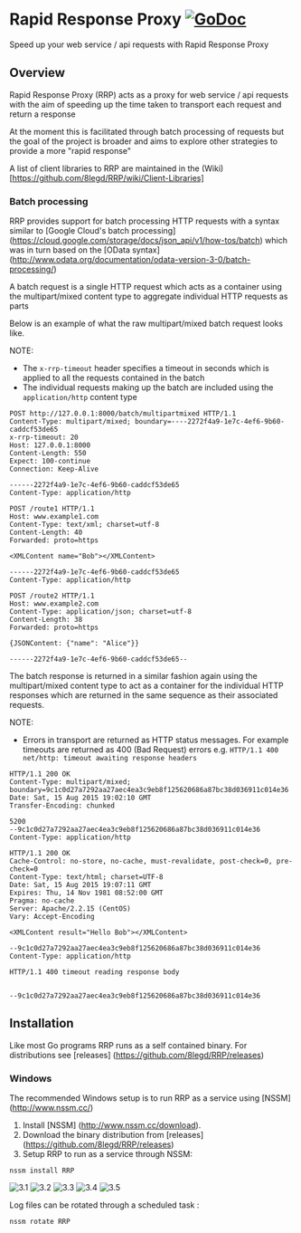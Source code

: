 # Rapid Response Proxy [![GoDoc](http://img.shields.io/badge/go-documentation-blue.svg?style=flat-square)](http://godoc.org/github.com/8legd/RRP)

Speed up your web service / api requests with Rapid Response Proxy

## Overview

Rapid Response Proxy (RRP) acts as a proxy for web service / api requests with the aim of speeding up the time taken to transport each request and return a response

At the moment this is facilitated through batch processing of requests but the goal of the project is broader and aims to explore other strategies to provide a more "rapid response"

A list of client libraries to RRP are maintained in the (Wiki) [https://github.com/8legd/RRP/wiki/Client-Libraries]

### Batch processing

RRP provides support for batch processing HTTP requests with a syntax similar to [Google Cloud's batch processing] (https://cloud.google.com/storage/docs/json_api/v1/how-tos/batch) which was in turn based on the [OData syntax] (http://www.odata.org/documentation/odata-version-3-0/batch-processing/)

A batch request is a single HTTP request which acts as a container using the multipart/mixed content type to aggregate individual HTTP requests as parts

Below is an example of what the raw multipart/mixed batch request looks like.

NOTE:
  * The `x-rrp-timeout` header specifies a timeout in seconds which is applied to all the requests contained in the batch
  * The individual requests making up the batch are included using the `application/http` content type

```
POST http://127.0.0.1:8000/batch/multipartmixed HTTP/1.1
Content-Type: multipart/mixed; boundary=----2272f4a9-1e7c-4ef6-9b60-caddcf53de65
x-rrp-timeout: 20
Host: 127.0.0.1:8000
Content-Length: 550
Expect: 100-continue
Connection: Keep-Alive

------2272f4a9-1e7c-4ef6-9b60-caddcf53de65
Content-Type: application/http

POST /route1 HTTP/1.1
Host: www.example1.com
Content-Type: text/xml; charset=utf-8
Content-Length: 40
Forwarded: proto=https

<XMLContent name="Bob"></XMLContent>

------2272f4a9-1e7c-4ef6-9b60-caddcf53de65
Content-Type: application/http

POST /route2 HTTP/1.1
Host: www.example2.com
Content-Type: application/json; charset=utf-8
Content-Length: 38
Forwarded: proto=https

{JSONContent: {"name": "Alice"}}

------2272f4a9-1e7c-4ef6-9b60-caddcf53de65--
```

The batch response is returned in a similar fashion again using the multipart/mixed content type to act as a container for the individual HTTP responses which are returned in the same sequence as their associated requests.

NOTE:
  * Errors in transport are returned as HTTP status messages. For example timeouts are returned as 400 (Bad Request) errors e.g. `HTTP/1.1 400 net/http: timeout awaiting response headers`

```
HTTP/1.1 200 OK
Content-Type: multipart/mixed; boundary=9c1c0d27a7292aa27aec4ea3c9eb8f125620686a87bc38d036911c014e36
Date: Sat, 15 Aug 2015 19:02:10 GMT
Transfer-Encoding: chunked

5200
--9c1c0d27a7292aa27aec4ea3c9eb8f125620686a87bc38d036911c014e36
Content-Type: application/http

HTTP/1.1 200 OK
Cache-Control: no-store, no-cache, must-revalidate, post-check=0, pre-check=0
Content-Type: text/html; charset=UTF-8
Date: Sat, 15 Aug 2015 19:07:11 GMT
Expires: Thu, 14 Nov 1981 08:52:00 GMT
Pragma: no-cache
Server: Apache/2.2.15 (CentOS)
Vary: Accept-Encoding

<XMLContent result="Hello Bob"></XMLContent>

--9c1c0d27a7292aa27aec4ea3c9eb8f125620686a87bc38d036911c014e36
Content-Type: application/http

HTTP/1.1 400 timeout reading response body


--9c1c0d27a7292aa27aec4ea3c9eb8f125620686a87bc38d036911c014e36
```

## Installation
Like most Go programs RRP runs as a self contained binary. For distributions see [releases] (https://github.com/8legd/RRP/releases)

### Windows
The recommended Windows setup is to run RRP as a service using [NSSM] (http://www.nssm.cc/)

1. Install [NSSM] (http://www.nssm.cc/download).
2. Download the binary distribution from [releases] (https://github.com/8legd/RRP/releases)
3. Setup RRP to run as a service through NSSM:

`nssm install RRP`

![3.1](http://d2jyigzo9dzbko.cloudfront.net/8legd/RRP/doc/nssm/1.jpg)
![3.2](http://d2jyigzo9dzbko.cloudfront.net/8legd/RRP/doc/nssm/2.jpg)
![3.3](http://d2jyigzo9dzbko.cloudfront.net/8legd/RRP/doc/nssm/3.jpg)
![3.4](http://d2jyigzo9dzbko.cloudfront.net/8legd/RRP/doc/nssm/4.jpg)
![3.5](http://d2jyigzo9dzbko.cloudfront.net/8legd/RRP/doc/nssm/5.jpg)

Log files can be rotated through a scheduled task :

`nssm rotate RRP`

